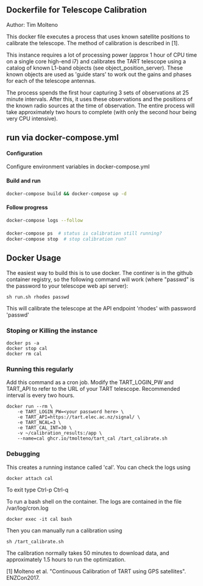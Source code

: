 ## Dockerfile for Telescope Calibration

Author: Tim Molteno

This docker file executes a process that uses known satellite positions to calibrate the telescope. The method of calibration is described in [1].

This instance requires a lot of processing power (approx 1 hour of CPU time on a single core high-end i7) and calibrates the TART telescope using a catalog of known L1-band objects (see object_position_server). These known objects are used as 'guide stars' to work out the gains and phases for each of the telescope antennas.

The process spends the first hour capturing 3 sets of observations at 25 minute intervals. After this, it uses these observations and the positions of the known radio sources at the time of observation. The entire process will take approximately two hours to complete (with only the second hour being very CPU intensive).

## run via docker-compose.yml

#### Configuration
Configure environment variables in docker-compose.yml

#### Build and run
```bash
docker-compose build && docker-compose up -d
```

#### Follow progress
```bash
docker-compose logs --follow
```

####
```bash
docker-compose ps  # status is calibration still running?
docker-compose stop  # stop calibration run?
```



## Docker Usage

The easiest way to build this is to use docker. The continer is in the github container registry, so the following command will work (where "passwd" is the password to your telescope web api server):

    sh run.sh rhodes passwd

This will calibrate the telescope at the API endpoint 'rhodes' with password 'passwd'

### Stoping or Killing the instance

    docker ps -a
    docker stop cal
    docker rm cal


### Running this regularly

Add this command as a cron job. Modify the TART_LOGIN_PW and TART_API to refer to the URL of your TART telescope. Recommended interval is every two hours.

    docker run --rm \
        -e TART_LOGIN_PW=<your password here> \
        -e TART_API=https://tart.elec.ac.nz/signal/ \
        -e TART_NCAL=3 \
        -e TART_CAL_INT=30 \
        -v ~/calibration_results:/app \
        --name=cal ghcr.io/tmolteno/tart_cal /tart_calibrate.sh
    
### Debugging

This creates a running instance called 'cal'. You can check the logs using 

    docker attach cal

To exit type Ctrl-p Ctrl-q


To run a bash shell on the container. The logs are contained in the file /var/log/cron.log

    docker exec -it cal bash
    
Then you can manually run a calibration using

    sh /tart_calibrate.sh

The calibration normally takes 50 minutes to download data, and approximately 1.5 hours to run the optimization.

[1] Molteno et al. "Continuous Calibration of TART using GPS satellites". ENZCon2017.
